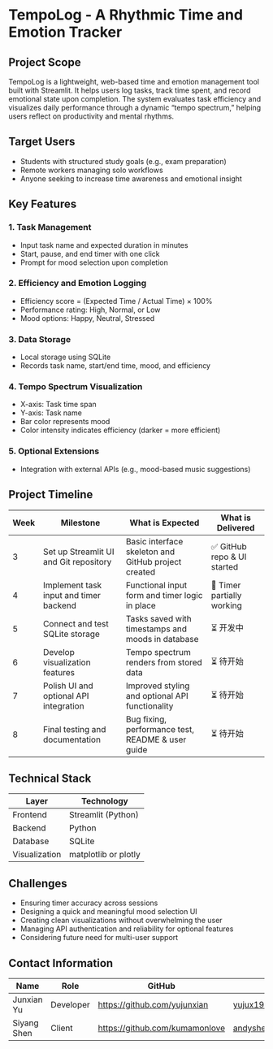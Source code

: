 # TempoLog - A Rhythmic Time and Emotion Tracker

## Project Scope

TempoLog is a lightweight, web-based time and emotion management tool built with Streamlit. It helps users log tasks, track time spent, and record emotional state upon completion. The system evaluates task efficiency and visualizes daily performance through a dynamic “tempo spectrum,” helping users reflect on productivity and mental rhythms.

## Target Users

- Students with structured study goals (e.g., exam preparation)
- Remote workers managing solo workflows
- Anyone seeking to increase time awareness and emotional insight

## Key Features

### 1. Task Management
- Input task name and expected duration in minutes
- Start, pause, and end timer with one click
- Prompt for mood selection upon completion

### 2. Efficiency and Emotion Logging
- Efficiency score = (Expected Time / Actual Time) × 100%
- Performance rating: High, Normal, or Low
- Mood options: Happy, Neutral, Stressed

### 3. Data Storage
- Local storage using SQLite
- Records task name, start/end time, mood, and efficiency

### 4. Tempo Spectrum Visualization
- X-axis: Task time span
- Y-axis: Task name
- Bar color represents mood
- Color intensity indicates efficiency (darker = more efficient)

### 5. Optional Extensions
- Integration with external APIs (e.g., mood-based music suggestions)

## Project Timeline

| Week | Milestone                             | What is Expected                                     | What is Delivered               |
|------|----------------------------------------|------------------------------------------------------|----------------------------------|
| 3    | Set up Streamlit UI and Git repository | Basic interface skeleton and GitHub project created  | ✅ GitHub repo & UI started      |
| 4    | Implement task input and timer backend | Functional input form and timer logic in place       | 🔄 Timer partially working       |
| 5    | Connect and test SQLite storage        | Tasks saved with timestamps and moods in database    | ⏳ 开发中                        |
| 6    | Develop visualization features         | Tempo spectrum renders from stored data              | ⏳ 待开始                        |
| 7    | Polish UI and optional API integration | Improved styling and optional API functionality      | ⏳ 待开始                        |
| 8    | Final testing and documentation        | Bug fixing, performance test, README & user guide    | ⏳ 待开始                        |

## Technical Stack

| Layer         | Technology         |
|---------------|--------------------|
| Frontend      | Streamlit (Python) |
| Backend       | Python             |
| Database      | SQLite             |
| Visualization | matplotlib or plotly |

## Challenges

- Ensuring timer accuracy across sessions
- Designing a quick and meaningful mood selection UI
- Creating clean visualizations without overwhelming the user
- Managing API authentication and reliability for optional features
- Considering future need for multi-user support

## Contact Information

| Name        | Role      | GitHub                                   | Email               |
|-------------|-----------|------------------------------------------|---------------------|
| Junxian Yu  | Developer | https://github.com/yujunxian             | yujux1998@gmail.com |
| Siyang Shen | Client    | https://github.com/kumamonlove           | andyshen@uw.edu     |
